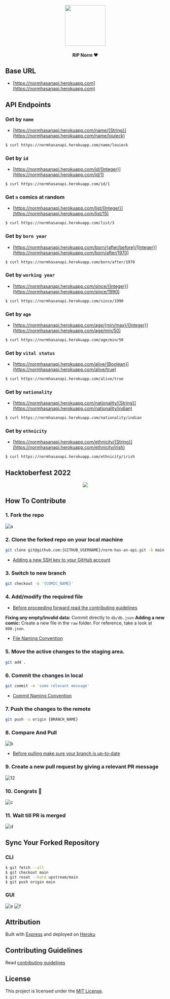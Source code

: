<p align="center"><img height="128" src="https://user-images.githubusercontent.com/54521023/134810563-8e34fea4-4250-4e8b-9ddb-5f163bd68e85.jpg"></p>
<h4 align="center">RIP Norm ❤️</h4>

## Base URL

- [https://normhasanapi.herokuapp.com](https://normhasanapi.herokuapp.com)

## API Endpoints

### Get by `name`

- [https://normhasanapi.herokuapp.com/name/{String}](https://normhasanapi.herokuapp.com/name/louieck)

```bash
$ curl https://normhasanapi.herokuapp.com/name/louieck
```

### Get by `id`

- [https://normhasanapi.herokuapp.com/id/{Integer}](https://normhasanapi.herokuapp.com/id/1)

```bash
$ curl https://normhasanapi.herokuapp.com/id/1
```

### Get `n` comics at random

- [https://normhasanapi.herokuapp.com/list/{Integer}](https://normhasanapi.herokuapp.com/list/15)

```bash
$ curl https://normhasanapi.herokuapp.com/list/3
```

### Get by `born year`

- [https://normhasanapi.herokuapp.com/born/{after/before}/{Integer}](https://normhasanapi.herokuapp.com/born/after/1970)

```bash
$ curl https://normhasanapi.herokuapp.com/born/after/1970
```

### Get by `working year`

- [https://normhasanapi.herokuapp.com/since/{Integer}](https://normhasanapi.herokuapp.com/since/1990)

```bash
$ curl https://normhasanapi.herokuapp.com/since/1990
```

### Get by `age`

- [https://normhasanapi.herokuapp.com/age/{min/max}/{Integer}](https://normhasanapi.herokuapp.com/age/min/50)

```bash
$ curl https://normhasanapi.herokuapp.com/age/min/50
```

### Get by `vital status`

- [https://normhasanapi.herokuapp.com/alive/{Boolean}](https://normhasanapi.herokuapp.com/alive/true)

```bash
$ curl https://normhasanapi.herokuapp.com/alive/true
```

### Get by `nationality`

- [https://normhasanapi.herokuapp.com/nationality/{String}](https://normhasanapi.herokuapp.com/nationality/indian)

```bash
$ curl https://normhasanapi.herokuapp.com/nationality/indian
```

### Get by `ethnicity`

- [https://normhasanapi.herokuapp.com/ethnicity/{String}](https://normhasanapi.herokuapp.com/ethnicity/irish)

```bash
$ curl https://normhasanapi.herokuapp.com/ethnicity/irish
```

## Hacktoberfest 2022

<p align="center"><img src="https://user-images.githubusercontent.com/54521023/193333913-2de8ee46-ad51-4f41-99cd-6cbbd6dfab14.png"></p>

## How To Contribute

### 1. Fork the repo

![a](https://user-images.githubusercontent.com/54521023/193337215-c3e0ffc3-f5ff-4c9a-b3e4-e761bd3bf5fb.png)

### 2. Clone the forked repo on your local machine

```bash
git clone git@github.com:{GITHUB_USERNAME}/norm-has-an-api.git -b main --single-branch
```

- [Adding a new SSH key to your GitHub account](https://docs.github.com/en/authentication/connecting-to-github-with-ssh/adding-a-new-ssh-key-to-your-github-account)

### 3. Switch to new branch

```bash
git checkout -b '{COMIC_NAME}'
```

### 4. Add/modify the required file

- [Before proceeding forward read the contributing guidelines](./CONTRIBUTING.md/#contributing-guidelines)

**Fixing any empty/invalid data:** Commit directly to `db/db.json`
**Adding a new comic:** Create a new file in the `raw` folder. For reference, take a look at `000.json`.

- [File Naming Convention](./CONTRIBUTING.md/#file-naming-convention)

### 5. Move the active changes to the staging area.

```bash
git add .
```

### 6. Commit the changes in local

```bash
git commit -m 'some relevant message'
```

- [Commit Naming Convention](./CONTRIBUTING.md/#commit-naming-convention)

### 7. Push the changes to the remote

```bash
git push -u origin {BRANCH_NAME}
```

### 8. Compare And Pull

![b](https://user-images.githubusercontent.com/54521023/193345564-fcc0aec4-0883-4362-93d4-8cceb34aabb2.png)

- [Before pulling make sure your branch is up-to-date](#sync-your-forked-repository)

### 9. Create a new pull request by giving a relevant PR message

![12](https://user-images.githubusercontent.com/54521023/193345822-250645bf-902f-45fe-912d-d61d5d73d025.png)

### 10. Congrats 🎉

![c](https://user-images.githubusercontent.com/54521023/193345989-2a41358f-e642-423f-a426-e4a24857ec89.png)

### 11. Wait till PR is merged

![d](https://user-images.githubusercontent.com/54521023/193346204-e4bcf37b-da25-4110-8709-56cbfa6c2247.png)

## Sync Your Forked Repository

### CLI

```bash
$ git fetch --all
$ git checkout main
$ git reset --hard upstream/main
$ git push origin main
```

### GUI

![e](https://user-images.githubusercontent.com/54521023/135514252-18bab611-4683-4d3c-a8a8-03117292fbb7.png)
![f](https://user-images.githubusercontent.com/54521023/135514247-020bb6e8-b869-4668-a350-89081a4ed5a8.png)

## Attribution

Built with [Express](https://expressjs.com) and deployed on [Heroku](https://devcenter.heroku.com/articles/getting-started-with-go)

## Contributing Guidelines

Read [contributing guidelines](./CONTRIBUTING.md)

## License

This project is licensed under the [MIT License](./LICENSE.md).
